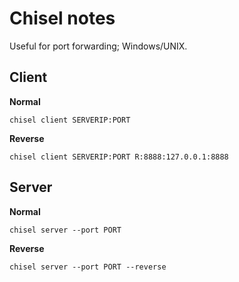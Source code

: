 # Chisel notes

Useful for port forwarding; Windows/UNIX.

Client 
----
__Normal__
```console
chisel client SERVERIP:PORT 
```
__Reverse__
```console
chisel client SERVERIP:PORT R:8888:127.0.0.1:8888
```

Server
----
__Normal__
```console
chisel server --port PORT
```
__Reverse__
```console
chisel server --port PORT --reverse
```